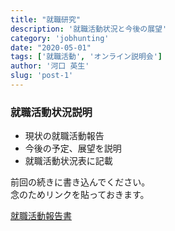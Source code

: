 ```yaml
---
title: "就職研究"
description: '就職活動状況と今後の展望'
category: 'jobhunting'
date: "2020-05-01"
tags: ['就職活動', 'オンライン説明会']
author: '河口 英生'
slug: 'post-1'
---
```

<h3 class="title is-5" >就職活動状況説明</h3>

+ 現状の就職活動報告
+ 今後の予定、展望を説明
+ 就職活動状況表に記載

<p>前回の続きに書き込んでください。<br>
念のためリンクを貼っておきます。</p>

[就職活動報告書](https://drive.google.com/open?id=10HztcmpXkr-dAn5ACGksoPnnNy8GT7ZNvg4wH8DmgRM)